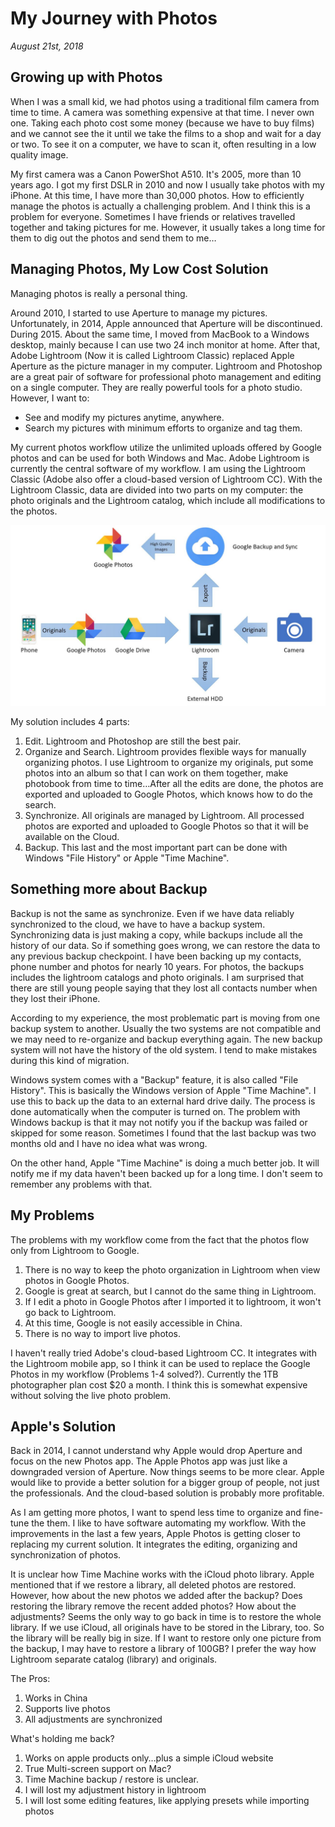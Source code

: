 # My Journey with Photos

_August 21st, 2018_

## Growing up with Photos
When I was a small kid, we had photos using a traditional film camera from time to time. A camera was something expensive at that time. I never own one. Taking each photo cost some money (because we have to buy films) and we cannot see the it until we take the films to a shop and wait for a day or two. To see it on a computer, we have to scan it, often resulting in a low quality image.

My first camera was a Canon PowerShot A510. It's 2005, more than 10 years ago. I got my first DSLR in 2010 and now I usually take photos with my iPhone. At this time, I have more than 30,000 photos. How to efficiently manage the photos is actually a challenging problem. And I think this is a problem for everyone. Sometimes I have friends or relatives travelled together and taking pictures for me. However, it usually takes a long time for them to dig out the photos and send them to me…

## Managing Photos, My Low Cost Solution
Managing photos is really a personal thing.

Around 2010, I started to use Aperture to manage my pictures. Unfortunately, in 2014, Apple announced that Aperture will be discontinued. During 2015. About the same time, I moved from MacBook to a Windows desktop, mainly because I can use two 24 inch monitor at home. After that, Adobe Lightroom (Now it is called Lightroom Classic) replaced Apple Aperture as the picture manager in my computer. Lightroom and Photoshop are a great pair of software for professional photo management and editing on a single computer. They are really powerful tools for a photo studio. However, I want to: 
* See and modify my pictures anytime, anywhere.
* Search my pictures with minimum efforts to organize and tag them.

My current photos workflow utilize the unlimited uploads offered by Google photos and can be used for both Windows and Mac. Adobe Lightroom is currently the central software of my workflow. I am using the Lightroom Classic (Adobe also offer a cloud-based version of Lightroom CC). With the Lightroom Classic, data are divided into two parts on my computer: the photo originals and the Lightroom catalog, which include all modifications to the photos.

![My Photo Workflow](../../../static/images/swift/20180812_MyPhotoWorkflow.jpg)

My solution includes 4 parts:
1. Edit. Lightroom and Photoshop are still the best pair.
2. Organize and Search. Lightroom provides flexible ways for manually organizing photos. I use Lightroom to organize my originals, put some photos into an album so that I can work on them together, make photobook from time to time…After all the edits are done, the photos are exported and uploaded to Google Photos, which knows how to do the search.
3. Synchronize. All originals are managed by Lightroom. All processed photos are exported and uploaded to Google Photos so that it will be available on the Cloud.
4. Backup. This last and the most important part can be done with Windows "File History" or Apple "Time Machine".

## Something more about Backup
Backup is not the same as synchronize. Even if we have data reliably synchronized to the cloud, we have to have a backup system. Synchronizing data is just making a copy, while backups include all the history of our data. So if something goes wrong, we can restore the data to any previous backup checkpoint. I have been backing up my contacts, phone number and photos for nearly 10 years. For photos, the backups includes the lightroom catalogs and photo originals. I am surprised that there are still young people saying that they lost all contacts number when they lost their iPhone. 

According to my experience, the most problematic part is moving from one backup system to another. Usually the two systems are not compatible and we may need to re-organize and backup everything again. The new backup system will not have the history of the old system. I tend to make mistakes during this kind of migration.

Windows system comes with a "Backup" feature, it is also called "File History". This is basically the Windows version of Apple "Time Machine". I use this to back up the data to an external hard drive daily. The process is done automatically when the computer is turned on. The problem with Windows backup is that it may not notify you if the backup was failed or skipped for some reason. Sometimes I found that the last backup was two months old and I have no idea what was wrong.

On the other hand, Apple "Time Machine" is doing a much better job. It will notify me if my data haven't been backed up for a long time. I don't seem to remember any problems with that.

## My Problems
The problems with my workflow come from the fact that the photos flow only from Lightroom to Google.
1. There is no way to keep the photo organization in Lightroom when view photos in Google Photos.
2. Google is great at search, but I cannot do the same thing in Lightroom.
3. If I edit a photo in Google Photos after I imported it to lightroom, it won't go back to Lightroom.
4. At this time, Google is not easily accessible in China.
5. There is no way to import live photos.

I haven't really tried Adobe's cloud-based Lightroom CC. It integrates with the Lightroom mobile app, so I think it can be used to replace the Google Photos in my workflow (Problems 1-4 solved?). Currently the 1TB photographer plan cost $20 a month. I think this is somewhat expensive without solving the live photo problem.

## Apple's Solution
Back in 2014, I cannot understand why Apple would drop Aperture and focus on the new Photos app. The Apple Photos app was just like a downgraded version of Aperture. Now things seems to be more clear. Apple would like to provide a better solution for a bigger group of people, not just the professionals. And the cloud-based solution is probably more profitable.

As I am getting more photos, I want to spend less time to organize and fine-tune the them. I like to have software automating my workflow. With the improvements in the last a few years, Apple Photos is getting closer to replacing my current solution. It integrates the editing, organizing and synchronization of photos.

It is unclear how Time Machine works with the iCloud photo library. Apple mentioned that if we restore a library, all deleted photos are restored. However, how about the new photos we added after the backup? Does restoring the library remove the recent added photos? How about the adjustments? Seems the only way to go back in time is to restore the whole library. If we use iCloud, all originals have to be stored in the Library, too. So the library will be really big in size. If I want to restore only one picture from the backup, I may have to restore a library of 100GB? I prefer the way how Lightroom separate catalog (library) and originals.

The Pros:
1. Works in China
2. Supports live photos
3. All adjustments are synchronized

What's holding me back?
1. Works on apple products only…plus a simple iCloud website
2. True Multi-screen support on Mac?
3. Time Machine backup / restore is unclear.
4. I will lost my adjustment history in lightroom
5. I will lost some editing features, like applying presets while importing photos
